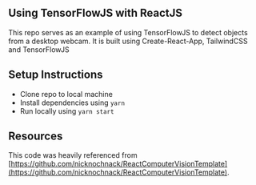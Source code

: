 ## Using TensorFlowJS with ReactJS

This repo serves as an example of using TensorFlowJS to detect objects from a desktop webcam. It is built using Create-React-App, TailwindCSS and TensorFlowJS

## Setup Instructions

- Clone repo to local machine
- Install dependencies using `yarn`
- Run locally using `yarn start`

## Resources

This code was heavily referenced from [https://github.com/nicknochnack/ReactComputerVisionTemplate](https://github.com/nicknochnack/ReactComputerVisionTemplate).
